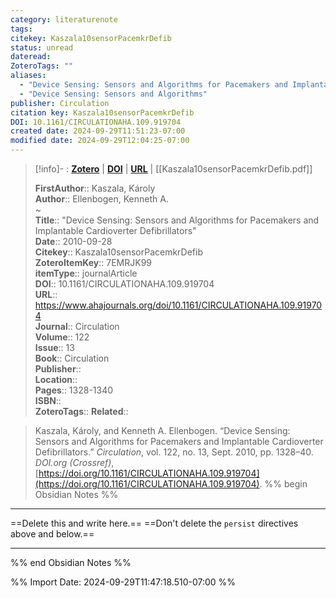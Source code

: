 ```yaml
---
category: literaturenote
tags: 
citekey: Kaszala10sensorPacemkrDefib
status: unread
dateread: 
ZoteroTags: ""
aliases:
  - "Device Sensing: Sensors and Algorithms for Pacemakers and Implantable Cardioverter Defibrillators"
  - "Device Sensing: Sensors and Algorithms"
publisher: Circulation
citation key: Kaszala10sensorPacemkrDefib
DOI: 10.1161/CIRCULATIONAHA.109.919704
created date: 2024-09-29T11:51:23-07:00
modified date: 2024-09-29T12:04:25-07:00
---
```


> [!info]- : [**Zotero**](zotero://select/library/items/7EMRJK99)  | [**DOI**](https://doi.org/10.1161/CIRCULATIONAHA.109.919704)  | [**URL**](https://www.ahajournals.org/doi/10.1161/CIRCULATIONAHA.109.919704) | [[Kaszala10sensorPacemkrDefib.pdf]]
>
> 
> 
> **FirstAuthor**:: Kaszala, Károly  
> **Author**:: Ellenbogen, Kenneth A.  
~    
> **Title**:: "Device Sensing: Sensors and Algorithms for Pacemakers and Implantable Cardioverter Defibrillators"  
> **Date**:: 2010-09-28  
> **Citekey**:: Kaszala10sensorPacemkrDefib  
> **ZoteroItemKey**:: 7EMRJK99  
> **itemType**:: journalArticle  
> **DOI**:: 10.1161/CIRCULATIONAHA.109.919704  
> **URL**:: https://www.ahajournals.org/doi/10.1161/CIRCULATIONAHA.109.919704  
> **Journal**:: Circulation  
> **Volume**:: 122  
> **Issue**:: 13  
> **Book**:: Circulation  
> **Publisher**::   
> **Location**::    
> **Pages**:: 1328-1340  
> **ISBN**::   
> **ZoteroTags**:: 
> **Related**:: 

> Kaszala, Károly, and Kenneth A. Ellenbogen. “Device Sensing: Sensors and Algorithms for Pacemakers and Implantable Cardioverter Defibrillators.” _Circulation_, vol. 122, no. 13, Sept. 2010, pp. 1328–40. _DOI.org (Crossref)_, [https://doi.org/10.1161/CIRCULATIONAHA.109.919704](https://doi.org/10.1161/CIRCULATIONAHA.109.919704).
%% begin Obsidian Notes %%
___
==Delete this and write here.==
==Don't delete the `persist` directives above and below.==
___
%% end Obsidian Notes %%



%% Import Date: 2024-09-29T11:47:18.510-07:00 %%
